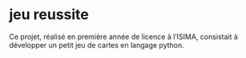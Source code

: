 # jeu reussite
Ce projet, réalisé en première année de licence à l’ISIMA, consistait à développer un petit jeu de cartes en langage python.
